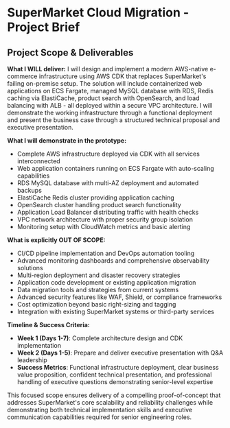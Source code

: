 # SuperMarket Cloud Migration - Project Brief

## Project Scope & Deliverables

**What I WILL deliver:**
I will design and implement a modern AWS-native e-commerce infrastructure using AWS CDK that replaces SuperMarket's failing on-premise setup. The solution will include containerized web applications on ECS Fargate, managed MySQL database with RDS, Redis caching via ElastiCache, product search with OpenSearch, and load balancing with ALB - all deployed within a secure VPC architecture. I will demonstrate the working infrastructure through a functional deployment and present the business case through a structured technical proposal and executive presentation.

**What I will demonstrate in the prototype:**
- Complete AWS infrastructure deployed via CDK with all services interconnected
- Web application containers running on ECS Fargate with auto-scaling capabilities
- RDS MySQL database with multi-AZ deployment and automated backups
- ElastiCache Redis cluster providing application caching
- OpenSearch cluster handling product search functionality
- Application Load Balancer distributing traffic with health checks
- VPC network architecture with proper security group isolation
- Monitoring setup with CloudWatch metrics and basic alerting

**What is explicitly OUT OF SCOPE:**
- CI/CD pipeline implementation and DevOps automation tooling
- Advanced monitoring dashboards and comprehensive observability solutions
- Multi-region deployment and disaster recovery strategies
- Application code development or existing application migration
- Data migration tools and strategies from current systems
- Advanced security features like WAF, Shield, or compliance frameworks
- Cost optimization beyond basic right-sizing and tagging
- Integration with existing SuperMarket systems or third-party services

**Timeline & Success Criteria:**
- **Week 1 (Days 1-7)**: Complete architecture design and CDK implementation
- **Week 2 (Days 1-5)**: Prepare and deliver executive presentation with Q&A leadership
- **Success Metrics**: Functional infrastructure deployment, clear business value proposition, confident technical presentation, and professional handling of executive questions demonstrating senior-level expertise

This focused scope ensures delivery of a compelling proof-of-concept that addresses SuperMarket's core scalability and reliability challenges while demonstrating both technical implementation skills and executive communication capabilities required for senior engineering roles.